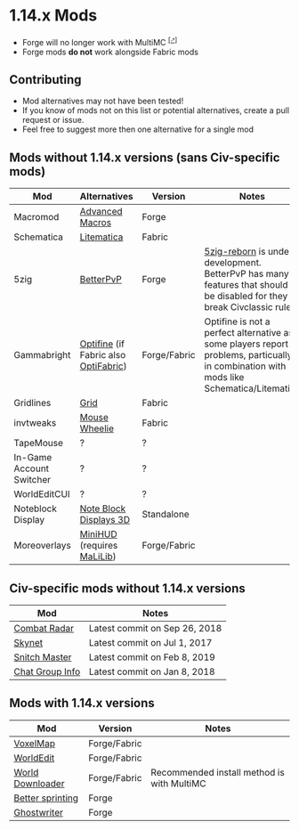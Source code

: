 # 1.14.x Mods

* Forge will no longer work with MultiMC <sup>[[🡕]](https://multimc.org/posts/forge-114.html)</sup>
* Forge mods **do not** work alongside Fabric mods

## Contributing

* Mod alternatives may not have been tested!
* If you know of mods not on this list or potential alternatives, create a pull request or issue.
* Feel free to suggest more then one alternative for a single mod

## Mods without 1.14.x versions (sans Civ-specific mods)


| Mod                      | Alternatives                                                                                                                                | Version      | Notes                                                                           |
|--------------------------|---------------------------------------------------------------------------------------------------------------------------------------------|--------------|---------------------------------------------------------------------------------|
| Macromod                 | [Advanced Macros](https://www.curseforge.com/minecraft/mc-mods/advanced-macros/files)                                                       | Forge        |                                                                                 |
| Schematica               | [Litematica](https://www.curseforge.com/minecraft/mc-mods/litematica)                                                                       | Fabric       |                                                                                 |
| 5zig                     | [BetterPvP](https://www.planetminecraft.com/mod/164-better-pvp-v10/)                                                                        | Forge        | [5zig-reborn](https://github.com/5zig-reborn/The-5zig-Mod) is under development. BetterPvP has many features that should be disabled for they break Civclassic rules|
| Gammabright              | [Optifine](https://optifine.net/downloads) (if Fabric also [OptiFabric](https://www.curseforge.com/minecraft/mc-mods/optifabric/files))    | Forge/Fabric | Optifine is not a perfect alternative as some players report problems, particually in combination with mods like Schematica/Litematica                                                                           |
| Gridlines                | [Grid](https://www.curseforge.com/minecraft/mc-mods/grid/files)                                                                             | Fabric       |                                                                                 |
| invtweaks                | [Mouse Wheelie](https://www.curseforge.com/minecraft/mc-mods/mouse-wheelie)                                                                 | Fabric       |                                                                                 |
| TapeMouse                | ?                                                                                                                                           | ?            |                                                                                 |
| In-Game Account Switcher | ?                                                                                                                                           | ?            |                                                                                 |
| WorldEditCUI             | ?                                                                                                                                           | ?            |                                                                                 |
| Noteblock Display        | [Note Block Displays 3D](https://www.curseforge.com/minecraft/texture-packs/note-block-displays/files)                                      | Standalone   |                                                                                 |
| Moreoverlays             | [MiniHUD](https://www.curseforge.com/minecraft/mc-mods/mini-hud) (requires [MaLiLib](https://www.curseforge.com/minecraft/mc-mods/malilib)) | Forge/Fabric |                                                                                 |

## Civ-specific mods without 1.14.x versions

| Mod                                                                      | Notes                         |
|--------------------------------------------------------------------------|-------------------------------|
| [Combat Radar](https://github.com/Aleksey-Terzi/CombatRadar)             | Latest commit on Sep 26, 2018 |
| [Skynet](https://github.com/Gjum/SkyNet)                                 | Latest commit on Jul 1, 2017  |
| [Snitch Master](https://github.com/MrLittleKitty/Snitch-Master/releases) | Latest commit on Feb 8, 2019  |
| [Chat Group Info](https://github.com/Gjum/ChatGroupInfo)                 | Latest commit on Jan 8, 2018  |

## Mods with 1.14.x versions

| Mod                                                                                                                                                                  | Version      | Notes                                      |
|----------------------------------------------------------------------------------------------------------------------------------------------------------------------|--------------|--------------------------------------------|
| [VoxelMap](https://www.curseforge.com/minecraft/mc-mods/voxelmap/files)                                                                                              | Forge/Fabric |                                            |
| [WorldEdit](https://www.curseforge.com/minecraft/mc-mods/worldedit/files)                                                                                            | Forge/Fabric |                                            |
| [World Downloader](https://www.minecraftforum.net/forums/mapping-and-modding-java-edition/minecraft-mods/2520465-world-downloader-mod-create-backups-of-your-builds) | Forge/Fabric | Recommended install method is with MultiMC |
| [Better sprinting](https://www.curseforge.com/minecraft/mc-mods/better-sprinting/files)                                                                              | Forge        |                                            |
| [Ghostwriter](https://github.com/waffle-stomper/Ghostwriter/releases)                                                                                                | Forge        |                                            |
